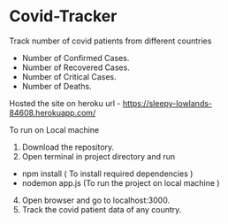 # Covid-Tracker

Track number of covid patients from different countries
  - Number of Confirmed Cases.
  - Number of Recovered Cases.
  - Number of Critical Cases.
  - Number of Deaths.
  
Hosted the site on heroku 
 url  -   https://sleepy-lowlands-84608.herokuapp.com/ 
 
 
To run on Local machine 
1) Download the repository.
2) Open terminal in project directory and run
 - npm install  ( To install required dependencies )
 - nodemon app.js (To run the project on local machine )
4) Open browser and go to localhost:3000.
5) Track the covid patient data of any country.
